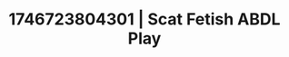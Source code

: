 ---
categories:
- Tan lines & lingerie
- Whispered desires
- Cosmic sensuality
- AI-generated
- Real couple content
- Erotic dreamscape
- ASMR
- Cosplay
image: /assets/images/1746723804301.jpg
layout: post
seo:
  description: Featured content with premium ABDL Play, Scat Fetish. HD images available.
  keywords: ABDL Play, Scat Fetish
  og_image: /assets/images/1746723804301.jpg
  schema_type: VisualArtwork
tags:
- ABDL Play
- '#1746723804301'
- Scat Fetish
title: 1746723804301 | Scat Fetish ABDL Play
---